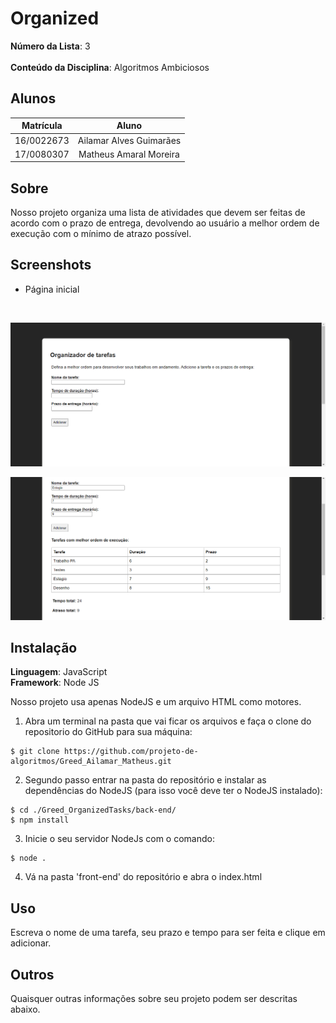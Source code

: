 # Organized 

**Número da Lista**: 3<br>  
**Conteúdo da Disciplina**: Algoritmos Ambiciosos <br>

## Alunos

**Matrícula** | **Aluno** 
:-----------: | :---------:
16/0022673    | Ailamar Alves Guimarães
17/0080307    | Matheus Amaral Moreira

## Sobre 
Nosso projeto organiza uma lista de atividades que devem ser feitas de acordo com o prazo de entrega, devolvendo 
ao usuário a melhor ordem de execução com o mínimo de atrazo possível.

## Screenshots

- Página inicial   
<br>

![Home](./assets/homepage.png)

![Tasks](./assets/tasks.png)

## Instalação 
**Linguagem**: JavaScript <br>
**Framework**: Node JS <br>

Nosso projeto usa apenas NodeJS e um arquivo HTML como motores.

1. Abra um terminal na pasta que vai ficar os arquivos e faça o clone do repositorio do GitHub para sua máquina:
```
$ git clone https://github.com/projeto-de-algoritmos/Greed_Ailamar_Matheus.git
```

2. Segundo passo entrar na pasta do repositório e instalar as dependências do NodeJS (para isso você deve ter o NodeJS instalado):
```
$ cd ./Greed_OrganizedTasks/back-end/
$ npm install
```

3. Inicie o seu servidor NodeJs com o comando:
```
$ node .
```

4. Vá na pasta 'front-end' do repositório e abra o index.html

## Uso 
Escreva o nome de uma tarefa, seu prazo e tempo para ser feita e clique em adicionar.

## Outros 
Quaisquer outras informações sobre seu projeto podem ser descritas abaixo.





